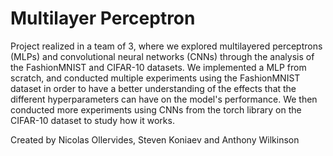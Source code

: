 # Multilayer Perceptron
Project realized in a team of 3, where we explored multilayered perceptrons (MLPs) and convolutional neural networks (CNNs) through the analysis of the FashionMNIST and CIFAR-10 datasets. We implemented a MLP from scratch, and conducted multiple experiments using the FashionMNIST dataset in order to have a better understanding of the effects that the different hyperparameters can have on the model's performance. We then conducted more experiments using CNNs from the torch library on the CIFAR-10 dataset to study how it works.

Created by Nicolas Ollervides, Steven Koniaev and Anthony Wilkinson
